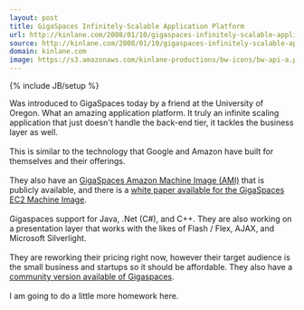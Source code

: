 ```yaml
---
layout: post
title: GigaSpaces Infinitely-Scalable Application Platform
url: http://kinlane.com/2008/01/10/gigaspaces-infinitely-scalable-application-platform/
source: http://kinlane.com/2008/01/10/gigaspaces-infinitely-scalable-application-platform/
domain: kinlane.com
image: https://s3.amazonaws.com/kinlane-productions/bw-icons/bw-api-a.png
---
```

{% include JB/setup %}

<p>
     Was introduced to GigaSpaces today by a friend at the University of Oregon. What an amazing application platform. It truly an infinite scaling application that just doesn't handle the back-end tier, it tackles the business layer as well.
     <br />
     <br />
     This is similar to the technology that Google and Amazon have built for themselves and their offerings.
     <br />
     <br />
     They also have an <a href="http://www.gigaspaces.com/ec2/">GigaSpaces Amazon Machine Image (AMI)</a> that is publicly available, and there is a <a href="http://www.gigaspaces.com/ec2/">white paper available for the GigaSpaces EC2 Machine Image</a>.
     <br />
     <br />
     Gigaspaces support for Java, .Net (C#), and C++. They are also working on a presentation layer that works with the likes of Flash / Flex, AJAX, and Microsoft Silverlight.
     <br />
     <br />
     They are reworking their pricing right now, however their target audience is the small business and startups so it should be affordable. They also have a <a href="http://www.gigaspaces.com/os_downloads.html#g">community version available of Gigaspaces</a>.
     <br />
     <br />
     I am going to do a little more homework here.
</p>